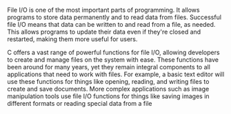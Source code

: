 File I/O is one of the most important parts of programming. It allows programs to store data permanently and to read data from files. Successful file I/O means that data can be written to and read from a file, as needed. This allows programs to update their data even if they're closed and restarted, making them more useful for users.



C offers a vast range of powerful functions for file I/O, allowing developers to create and manage files on the system with ease. These functions have been around for many years, yet they remain integral components to all applications that need to work with files. For example, a basic text editor will use these functions for things like opening, reading, and writing files to create and save documents. More complex applications such as image manipulation tools use file I/O functions for things like saving images in different formats or reading special data from a file
